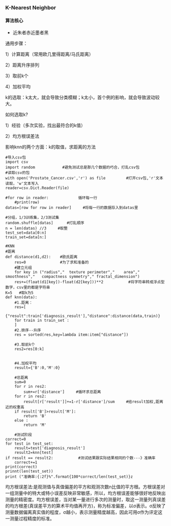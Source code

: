 ### **K-Nearest Neighbor**

#### 算法核心

- 近朱者赤近墨者黑

通用步骤：

1）计算距离（常用欧几里得距离/马氏距离）

2）距离升序排列

3）取前k个

4）加权平均

k的选取：k太大，就会导致分类模糊；k太小，首个例的影响，就会导致波动较大。

如何选取k?

1）经验（多次实验，找出最符合的k值）

2）均方根误差法

影响knn的两个方面：k的取值，求距离的方法

```
#导入csv包
import csv 
import random            #避免测试总是那几个数据的巧合，打乱csv包
#读取csv的包
with open('Prostate_Cancer.csv','r') as file         #打开csv包,'r'文本读取，'w'文本写入
reader=csv.Dict.Reader(file)

#for row in reader:             循环每一行
	#print(row)   
datas=[row for row in reader]     #将每一行的数据存入到datas里

#分组，1/3训练集，2/3测试集
random.shuffle[datas]      #打乱顺序
n = len(datas) //3     #取整
test_set=data[0:n]
train_set=data[n:]

#KNN
#距离
def distance(d1,d2):    #欧氏距离
	res=0               #为了求和准备的
	#建立元组
	for key in ("radius","	texture	perimeter","	area","	smoothness","	compactness	symmetry","	fractal_dimension")
	res+=(float(d1[key])-float(d2[key]))**2           #将字符串转成浮点型数字，csv里的都是字符串
K=5   #取k为5
def knn(data):
	#1.距离：
	res=[
		{"result":train['diagnosis_result'],"distance":distance(data,train)}
	for train in train_set :
	]
	#2.排序--升序
	res = sorted(res,key=lambda item:item["distance"])
	
	#3.取前k个
	res2=res[0:k]
	
	
	#4.加权平均
	result={'B':0,'M':0}
	
	#总距离
	sum=0
	for r in res2:
		sum+=r['distance']     #循环求总距离
	for r in res2:
		result[r['result']]+=1-r['distance']/sum     #给result加权,距离近的权重高
	if result['B']>result['M']:
		return 'B'
	else :
		return 'M'
	
	#测试阶段
correct=0
for test in test_set:
	result=test['diagnosis_result']
	result2=knn[test]
if result == result2:           #测试结果跟实际结果相同的个数---》准确率
	correct+=1
print(correct)
prinnt(len(test_set))
print ("准确率:{:2f}%".format{100*correct/len(test_set)}z
```







均方根误差法:是观测值与真值偏差的平方和观测次数n比值的平方根。方根误差对一组测量中的特大或特小误差反映非常敏感，所以，均方根误差能够很好地反映出测量的精密度。均方根误差，当对某一量进行多次的测量时，取这一测量列真误差的均方根差(真误差平方的算术平均值再开方)，称为标准偏差，以σ表示。σ反映了测量数据偏离真实值的程度，σ越小，表示测量精度越高，因此可用σ作为评定这一测量过程精度的标准。



